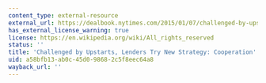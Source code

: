 ```yaml
---
content_type: external-resource
external_url: https://dealbook.nytimes.com/2015/01/07/challenged-by-upstarts-lenders-try-new-strategy-cooperation/
has_external_license_warning: true
license: https://en.wikipedia.org/wiki/All_rights_reserved
status: ''
title: 'Challenged by Upstarts, Lenders Try New Strategy: Cooperation'
uid: a58bfb13-ab0c-45d0-9868-2c5f8eec64a8
wayback_url: ''
---
```

